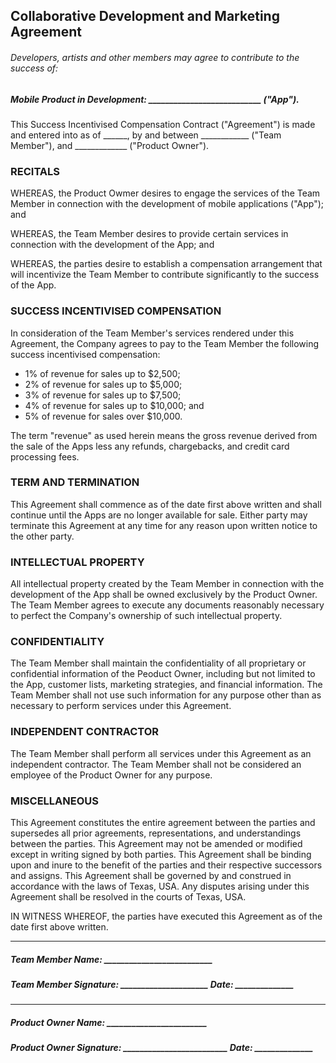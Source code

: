 ## Collaborative Development and Marketing Agreement

###### Developers, artists and other members may agree to contribute to the success of:


##### Mobile Product in Development: ___________________________ ("App").

This Success Incentivised Compensation Contract ("Agreement") is made and entered into as of ______, by and between ____________ ("Team Member"), and _____________ ("Product Owner").

### RECITALS

WHEREAS, the Product Owmer desires to engage the services of the Team Member in connection with the development of mobile applications ("App"); and

WHEREAS, the Team Member desires to provide certain services in connection with the development of the App; and

WHEREAS, the parties desire to establish a compensation arrangement that will incentivize the Team Member to contribute significantly to the success of the App.


### SUCCESS INCENTIVISED COMPENSATION 

In consideration of the Team Member's services rendered under this Agreement, the Company agrees to pay to the Team Member the following success incentivised compensation:

- 1% of revenue for sales up to $2,500;
- 2% of revenue for sales up to $5,000;
- 3% of revenue for sales up to $7,500;
- 4% of revenue for sales up to $10,000; and
- 5% of revenue for sales over $10,000.

The term "revenue" as used herein means the gross revenue derived from the sale of the Apps less any refunds, chargebacks, and credit card processing fees.

### TERM AND TERMINATION

This Agreement shall commence as of the date first above written and shall continue until the Apps are no longer available for sale. Either party may terminate this Agreement at any time for any reason upon written notice to the other party.

### INTELLECTUAL PROPERTY

All intellectual property created by the Team Member in connection with the development of the App shall be owned exclusively by the Product Owner. The Team Member agrees to execute any documents reasonably necessary to perfect the Company's ownership of such intellectual property.

### CONFIDENTIALITY

The Team Member shall maintain the confidentiality of all proprietary or confidential information of the Peoduct Owner, including but not limited to the App, customer lists, marketing strategies, and financial information. The Team Member shall not use such information for any purpose other than as necessary to perform services under this Agreement.

### INDEPENDENT CONTRACTOR

The Team Member shall perform all services under this Agreement as an independent contractor. The Team Member shall not be considered an employee of the Product Owner for any purpose.

### MISCELLANEOUS

This Agreement constitutes the entire agreement between the parties and supersedes all prior agreements, representations, and understandings between the parties. This Agreement may not be amended or modified except in writing signed by both parties. This Agreement shall be binding upon and inure to the benefit of the parties and their respective successors and assigns. This Agreement shall be governed by and construed in accordance with the laws of Texas, USA. Any disputes arising under this Agreement shall be resolved in the courts of Texas, USA.

IN WITNESS WHEREOF, the parties have executed this Agreement as of the date first above written.

___

##### Team Member Name: __________________________      
##### Team Member Signature: _____________________  Date: ______________    

___

##### Product Owner Name: ________________________  
##### Product Owner Signature: _________________________  Date: ______________

